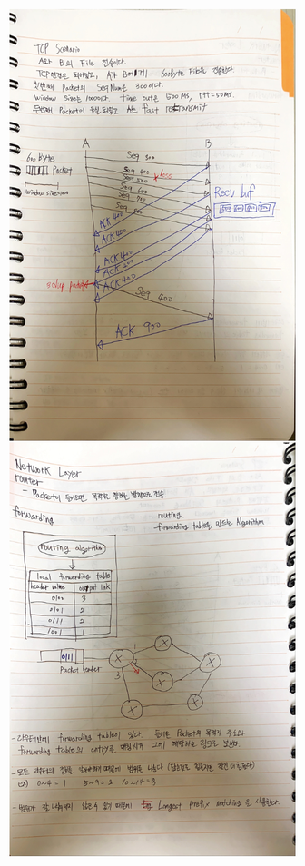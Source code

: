 ![image1](../../README/NetworkImage/2020_10_02/01.JPG)
![image2](../../README/NetworkImage/2020_10_02/02.JPG)